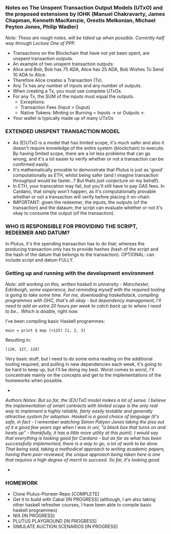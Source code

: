 ### Notes on The Unspent Transaction Output Models (UTxO) and the proposed extensions by IOHK (Manuel Chakravarty, James Chapman, Kenneth MacKenzie, Orestis Melkonian, Michael Peyton Jones, Philip Wadler)

*Note: These are rough notes, will be tidied up when possible. Currently half way through Lecture One of PPP.*

* Transactions on the Blockchain that have not yet been spent, are unspent transaction outputs.
* An example of two unspent transaction outputs:
* Alice and Bob, Bob has 75 ADA, Alice has 25 ADA, Bob Wishes To Send 10 ADA to Alice.
* Therefore Alice creates a Transaction (Tx).
* Any Tx has any number of inputs and any number of outputs.
* When creating a Tx, you must use complete UTxOs.
* For any Tx, the SUM of the inputs must equal the outputs.
	* Exceptions:
	* Transaction Fees (Input > Ouput)
	* Native Tokens: Minting or Burning = Inputs -> or Outputs <-
* Your wallet is typically made up of many UTxOs

### EXTENDED UNSPENT TRANSACTION MODEL

* As (E)UTxO is a model that has limited scope, it's much safer and also it doesn't require knowledge of the entire system (blockchain) to execute. By having limited scope, there are a lot less problems that can go wrong, and it's a lot easier to verify whether or not a transaction can be confirmed easily.
* It's mathematically provable to demonstrate that Plutus is just as 'good' computationally as ETH, whilst being safer (and I imagine transaction throughput would be faster...? But thats just conjecture on my behalf).
* In ETH, your transcation may fail, but you'll still have to pay GAS fees. In Cardano, that simply won't happen, as it's computationally provable whether or not a transaction will verify before placing it on-chain.
* IMPORTANT: given the redeemer, the inputs, the outputs (of the transaction) and the dataum; the script can evaluate whether or not it's okay to consume the output (of the transaction).
 
### WHO IS RESPONSIBLE FOR PROVIDING THE SCRIPT, REDEEMER AND DATUM?
 
 In Plutus, it's the spending transaction has to do that; whereas the producing transaction only has to provide hashes (hash of the script and the hash of the datum that belongs to the transaction). OPTIONAL: can include script and datum FULLY.

### Getting up and running with the development environment

*Note: still working on this, written haskell in university - Manchester, Edinburgh, some experience, but reminding myself with the required tooling is going to take some time. For me, downloading haskellstack, compiling programmes with GHC, that's all okay - but dependency management, I'll need to add an extra 20 hours per week to catch back up to where I need to be... Which is doable, right now.*

I've been compiling basic Haskell programmes:

	main = print $ map (+125) [1, 2, 3]
	
Resulting in:

	[126, 127, 128]
	
Very basic stuff; but I need to do some extra reading on the additional tooling required, and pulling in new dependencies each week, it's going to be hard to keep up, but I'll be doing my best. Worst comes to worst, I'll concentrate mainly on the concepts and get to the implementations of the homeworks when possible.

-

*Authors Notes: But so far, the (E)UTxO model makes a lot of sense. I believe the implementation of smart contracts with limited scope is the only real way to implement a highly reliable, fairly easily testable and generally attractive system for adoption. Haskell is a good choice of language (it's safe, in fact - I remember watching Simon Patyen Jones taking the piss out of it a good few years ago when I was in uni, "a black box that turns on and heats up" - thankfully, it has a little more utility at this point). I would say that everything is looking good for Cardano - but as far as what has been successfully implemented, there is a way to go, a lot of work to be done. That being said, taking a methodical approach to writing academic papers, having them peer-reviewed, the unique approach being taken here is one that requires a high degree of merrit to succeed. So far, it's looking good.*

-

### HOMEWORK

- Clone Plutus-Pioneer-Repo [COMPLETE]
- Get it to build with Cabal [IN PROGRESS] (although, I am also taking other haskell refresher courses, I have been able to compile basic haskell programmes)
- NIX [IN PROGRESS]
- PLUTUS PLAYGROUND [IN PROGRESS]
- SIMULATE AUCTION SCENARIOS [IN PROGRESS]
